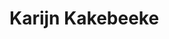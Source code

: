 <!--
  id: 2078
  slug: karijn-kakebeeke
  type: fortpolio
  categories: JavaScript, HTML/CSS, graphic design, UX
  tags: Wordpress, CSS, HTML, concept
  clients: Karijn Kakebeeke
  collaboration: 
  prizes: 
  thumbnail: kakebeeke1.jpg
  image: kakebeeke1.jpg
  images: kakebeeke1.jpg, kakebeeke2.jpg, kakebeeke3.jpg
  inCv: false
  inPortfolio: true
  dateFrom: 2012-05-01
  dateTo: 2012-08-01
-->

# Karijn Kakebeeke

